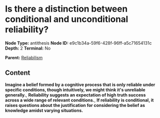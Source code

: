 # Is there a distinction between conditional and unconditional reliability?

**Node Type:** antithesis
**Node ID:** e9c1b34a-59f6-428f-96ff-a5c71654131c
**Depth:** 2
**Terminal:** No

**Parent:** [Reliabilism](reliabilism.md)

## Content

**Imagine a belief formed by a cognitive process that is only reliable under specific conditions, though intuitively, we might think it's unreliable generally.**, **Reliability suggests an expectation of high truth success across a wide range of relevant conditions.**, **If reliability is conditional, it raises questions about the justification for considering the belief as knowledge amidst varying situations.**
